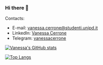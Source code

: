 ### Hi there 👋


Contacts:
* E-mail: vanessa.cerrone@studenti.unipd.it
* LinkedIn: [Vanessa Cerrone](www.linkedin.com/in/vanessa-cerrone)
* Telegram: [vanessacerrone](https://t.me/vanessacerrone)

[![Vanessa's GitHub stats](https://github-readme-stats.vercel.app/api?username=vanessacerrone&show_icons=true&theme=radical)](https://github.com/vanessacerrone/github-readme-stats)

[![Top Langs](https://github-readme-stats.vercel.app/api/top-langs/?username=vanessacerrone&show_icons=true&theme=radical)](https://github.com/vanessacerrone/github-readme-stats)
<!--


**vanessacerrone/vanessacerrone** is a ✨ _special_ ✨ repository because its `README.md` (this file) appears on your GitHub profile.

Here are some ideas to get you started:

- 🔭 I’m currently working on ...
- 🌱 I’m currently learning ...
- 👯 I’m looking to collaborate on ...
- 🤔 I’m looking for help with ...
- 💬 Ask me about ...
- 📫 How to reach me: ...
- 😄 Pronouns: ...
- ⚡ Fun fact: ...
-->
